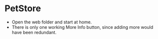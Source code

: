 # PetStore

- Open the web folder and start at home.
- There is only one working More Info button, since adding more would have been redundant.
